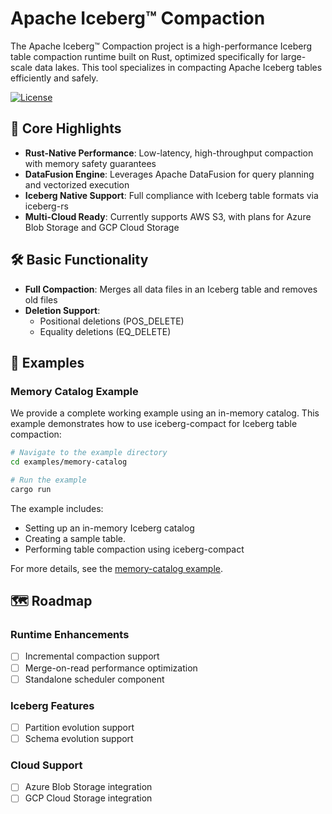# Apache Iceberg™ Compaction

The Apache Iceberg™ Compaction project is a high-performance Iceberg table compaction runtime built on Rust, optimized specifically for large-scale data lakes. This tool specializes in compacting Apache Iceberg tables efficiently and safely.

[![License](https://img.shields.io/badge/License-Apache%202.0-blue.svg)](https://opensource.org/licenses/Apache-2.0)

## 🌟 Core Highlights

- **Rust-Native Performance**: Low-latency, high-throughput compaction with memory safety guarantees
- **DataFusion Engine**: Leverages Apache DataFusion for query planning and vectorized execution
- **Iceberg Native Support**: Full compliance with Iceberg table formats via iceberg-rs
- **Multi-Cloud Ready**: Currently supports AWS S3, with plans for Azure Blob Storage and GCP Cloud Storage

## 🛠️ Basic Functionality

- **Full Compaction**: Merges all data files in an Iceberg table and removes old files
- **Deletion Support**:
  - Positional deletions (POS_DELETE)
  - Equality deletions (EQ_DELETE)

## 📝 Examples

### Memory Catalog Example

We provide a complete working example using an in-memory catalog. This example demonstrates how to use iceberg-compact for Iceberg table compaction:

```bash
# Navigate to the example directory
cd examples/memory-catalog

# Run the example
cargo run
```

The example includes:
- Setting up an in-memory Iceberg catalog
- Creating a sample table.
- Performing table compaction using iceberg-compact

For more details, see the [memory-catalog example](./examples/memory-catalog/).

## 🗺️ Roadmap

### Runtime Enhancements
- [ ] Incremental compaction support
- [ ] Merge-on-read performance optimization
- [ ] Standalone scheduler component

### Iceberg Features
- [ ] Partition evolution support
- [ ] Schema evolution support

### Cloud Support
- [ ] Azure Blob Storage integration
- [ ] GCP Cloud Storage integration
